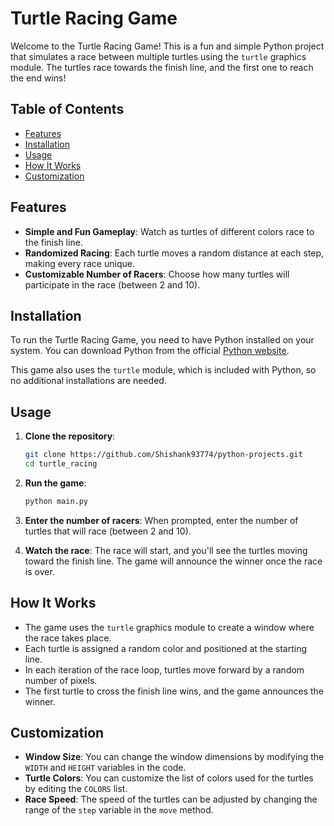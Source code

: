 # Turtle Racing Game

Welcome to the Turtle Racing Game! This is a fun and simple Python project that simulates a race between multiple turtles using the `turtle` graphics module. The turtles race towards the finish line, and the first one to reach the end wins!

## Table of Contents

- [Features](#features)
- [Installation](#installation)
- [Usage](#usage)
- [How It Works](#how-it-works)
- [Customization](#customization)

## Features

- **Simple and Fun Gameplay**: Watch as turtles of different colors race to the finish line.
- **Randomized Racing**: Each turtle moves a random distance at each step, making every race unique.
- **Customizable Number of Racers**: Choose how many turtles will participate in the race (between 2 and 10).

## Installation

To run the Turtle Racing Game, you need to have Python installed on your system. You can download Python from the official [Python website](https://www.python.org/).

This game also uses the `turtle` module, which is included with Python, so no additional installations are needed.

## Usage

1. **Clone the repository**:
   ```bash
   git clone https://github.com/Shishank93774/python-projects.git
   cd turtle_racing
   ```

2. **Run the game**:
   ```bash
   python main.py
   ```

3. **Enter the number of racers**: When prompted, enter the number of turtles that will race (between 2 and 10).

4. **Watch the race**: The race will start, and you'll see the turtles moving toward the finish line. The game will announce the winner once the race is over.

## How It Works

- The game uses the `turtle` graphics module to create a window where the race takes place.
- Each turtle is assigned a random color and positioned at the starting line.
- In each iteration of the race loop, turtles move forward by a random number of pixels.
- The first turtle to cross the finish line wins, and the game announces the winner.

## Customization

- **Window Size**: You can change the window dimensions by modifying the `WIDTH` and `HEIGHT` variables in the code.
- **Turtle Colors**: You can customize the list of colors used for the turtles by editing the `COLORS` list.
- **Race Speed**: The speed of the turtles can be adjusted by changing the range of the `step` variable in the `move` method.


